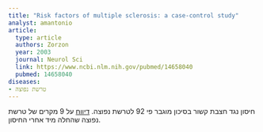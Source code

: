 ```yaml
---
title: "Risk factors of multiple sclerosis: a case-control study"
analyst: amantonio
article:
  type: article
  authors: Zorzon
  year: 2003
  journal: Neurol Sci
  link: https://www.ncbi.nlm.nih.gov/pubmed/14658040
  pubmed: 14658040
diseases:
- טרשת נפוצה
---
```


חיסון נגד חצבת קשור בסיכון מוגבר פי 92 לטרשת נפוצה.
[דיווח](https://www.ncbi.nlm.nih.gov/pmc/articles/PMC1841203) על 9 מקרים של טרשת נפוצה שהחלה מיד אחרי החיסון.
